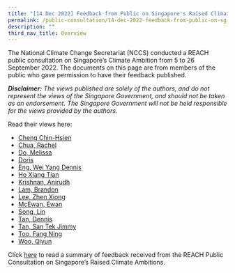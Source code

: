 ```yaml
---
title: "[14 Dec 2022] Feedback from Public on Singapore's Raised Climate Ambition"
permalink: /public-consultation/14-dec-2022-feedback-from-public-on-sg-raised-climate-ambition/
description: ""
third_nav_title: Overview
---
```


The National Climate Change Secretariat (NCCS) conducted a REACH public consultation on Singapore’s Climate Ambition from 5 to 26 September 2022. The documents on this page are from members of the public who gave permission to have their feedback published.

_**Disclaimer:**_ _The views published are solely of the authors, and do not represent the views of the Singapore Government, and should not be taken as an endorsement. The Singapore Government will not be held responsible for the views provided by the authors._

Read their views here:

*   [Cheng Chin-Hsien](/files/cheng%20chin-hsien.pdf)
*   [Chua, Rachel](/files/pc2022_rachel%20chua.pdf)
*   [Do, Melissa](/files/pc2022_melissa%20do.pdf)
*   [Doris](/files/pc2022_doris.pdf)
*   [Eng, Wei Yang Dennis](/files/pc2022_dennis%20eng%20wei%20yang.pdf)
*   [Ho Xiang Tian](/files/pc2022_ho%20xiang%20tian.pdf)
*   [Krishnan, Anirudh](/files/pc2022_anirudh%20krishnan.pdf)
*   [Lam, Brandon](/files/pc2022_brandon%20lam.pdf)
*   [Lee, Zhen Xiong](/files/pc2022_lee%20zhen%20xiong.pdf)
*   [McEwan, Ewan](/files/pc2022_ewan%20mcewan.pdf)
*   [Song, Lin](/files/pc2022_song%20lin.pdf)
*   [Tan, Dennis](/files/pc2022_dennis%20tan.pdf)
*   [Tan, San Tek Jimmy](/files/pc2022_jimmy%20tan%20san%20tek.pdf)
*   [Too, Fang Ning](/files/pc2022_too%20fang%20ning.pdf)
*   [Woo, Qiyun](/files/pc2022_woo%20qiyun.pdf)

Click [here](/public-consultation/25-oct-2022-feedback-reach-public-consultations-sg-climate-ambition/) to read a summary of feedback received from the REACH Public Consultation on Singapore’s Raised Climate Ambitions.
